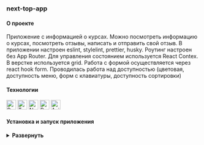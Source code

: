 ### next-top-app

#### О проекте
 
 Приложение с информацией о курсах. Можно посмотреть информацию о курсах, посмотреть отзывы, написать и отправить свой отзыв.
 В приложении настроен eslint, stylelint, prettier, husky.
 Роутинг настроен без App Router. 
 Для управления состоянием используется React Contex.
 В верстке используется grid. Работа с формой осуществляется через react hook form. 
 Проводилась работа над доступностью (цветовая, доступность меню, форм с клавиатуры, доступность сортировки)

#### Технологии

<div>
  <img height='25px' src="https://img.shields.io/badge/React-20232A??style=plastic&logo=react&logoColor=61DAFB" alt="React">
  <img height='25px' src="https://img.shields.io/badge/TypeScript-20232A??style=plastic&logo=typescript&logoColor=3178C6" alt="TypeScript">
  <img height='25px' src="https://img.shields.io/badge/Next.js-20232A??style=plastic&logo=nextdotjs&logoColor=000000" alt="Nextjs.">
  <img height='25px' src="https://img.shields.io/badge/React Hook Form-20232A??style=for-the-badge&logo=ReactHookForm&logoColorEC5990" alt="ReactHookForm">
  <img height='25px' src="https://img.shields.io/badge/Axios-20232A??style=for-the-badge&logo=Axios&logoColor=5A29E4" alt="Axios">
</div>

#### Установка и запуск приложения

<details><summary><b>Развернуть</b></summary>

Клонировать репозиторий:

    git clone https://github.com/Mariyazakharova73/next-top-app.git

Установить зависимости:

    npm install

Запустить проект:

    npm run dev

</details>

<!-- [Ссылка на проект next-top-app](https://mariyazakharova73.github.io/)

<div align="center">
  <img width="575" alt="Приложение." src="./src/images/app.png">
</div> -->

